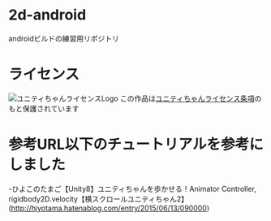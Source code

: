 # 2d-android
androidビルドの練習用リポジトリ

# ライセンス
![ユニティちゃんライセンスLogo]()
この作品は[ユニティちゃんライセンス条項](http://unity-chan.com/contents/license_jp/)のもと保護されています
# 参考URL以下のチュートリアルを参考にしました
-ひよこのたまご【Unity8】ユニティちゃんを歩かせる！Animator Controller, rigidbody2D.velocity【横スクロールユニティちゃん2】
      (http://hiyotama.hatenablog.com/entry/2015/06/13/090000)
      
